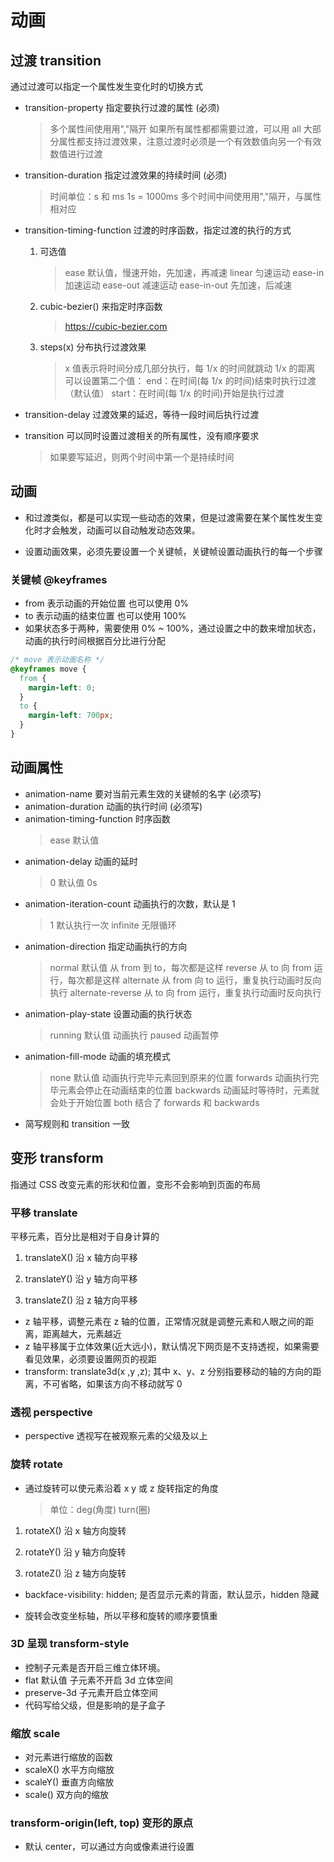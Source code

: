 # 动画

## 过渡 transition

通过过渡可以指定一个属性发生变化时的切换方式

- transition-property 指定要执行过渡的属性 (必须)
  > 多个属性间使用用","隔开
  > 如果所有属性都都需要过渡，可以用 all
  > 大部分属性都支持过渡效果，注意过渡时必须是一个有效数值向另一个有效数值进行过渡
- transition-duration 指定过渡效果的持续时间 (必须)
  > 时间单位：s 和 ms 1s = 1000ms
  > 多个时间中间使用用","隔开，与属性相对应
- transition-timing-function 过渡的时序函数，指定过渡的执行的方式
  1. 可选值
     > ease 默认值，慢速开始，先加速，再减速
     > linear 匀速运动
     > ease-in 加速运动
     > ease-out 减速运动
     > ease-in-out 先加速，后减速
  2. cubic-bezier() 来指定时序函数
     > https://cubic-bezier.com
  3. steps(x) 分布执行过渡效果
     > x 值表示将时间分成几部分执行，每 1/x 的时间就跳动 1/x 的距离
     > 可以设置第二个值：
     > end：在时间(每 1/x 的时间)结束时执行过渡（默认值）
     > start：在时间(每 1/x 的时间)开始是执行过渡
- transition-delay 过渡效果的延迟，等待一段时间后执行过渡

- transition 可以同时设置过渡相关的所有属性，没有顺序要求
  > 如果要写延迟，则两个时间中第一个是持续时间

## 动画

- 和过渡类似，都是可以实现一些动态的效果，但是过渡需要在某个属性发生变化时才会触发，动画可以自动触发动态效果。

- 设置动画效果，必须先要设置一个关键帧，关键帧设置动画执行的每一个步骤

### 关键帧 @keyframes

- from 表示动画的开始位置 也可以使用 0%
- to 表示动画的结束位置 也可以使用 100%
- 如果状态多于两种，需要使用 0% ~ 100%，通过设置之中的数来增加状态，动画的执行时间根据百分比进行分配

```css
/* move 表示动画名称 */
@keyframes move {
  from {
    margin-left: 0;
  }
  to {
    margin-left: 700px;
  }
}
```

## 动画属性

- animation-name 要对当前元素生效的关键帧的名字 (必须写)
- animation-duration 动画的执行时间 (必须写)
- animation-timing-function 时序函数
  > ease 默认值
- animation-delay 动画的延时
  > 0 默认值 0s
- animation-iteration-count 动画执行的次数，默认是 1
  > 1 默认执行一次
  > infinite 无限循环
- animation-direction 指定动画执行的方向
  > normal 默认值 从 from 到 to，每次都是这样
  > reverse 从 to 向 from 运行，每次都是这样
  > alternate 从 from 向 to 运行，重复执行动画时反向执行
  > alternate-reverse 从 to 向 from 运行，重复执行动画时反向执行
- animation-play-state 设置动画的执行状态
  > running 默认值 动画执行
  > paused 动画暂停
- animation-fill-mode 动画的填充模式
  > none 默认值 动画执行完毕元素回到原来的位置
  > forwards 动画执行完毕元素会停止在动画结束的位置
  > backwards 动画延时等待时，元素就会处于开始位置
  > both 结合了 forwards 和 backwards
- 简写规则和 transition 一致

## 变形 transform

指通过 CSS 改变元素的形状和位置，变形不会影响到页面的布局

### 平移 translate

平移元素，百分比是相对于自身计算的

1. translateX() 沿 x 轴方向平移

2. translateY() 沿 y 轴方向平移

3. translateZ() 沿 z 轴方向平移

- z 轴平移，调整元素在 z 轴的位置，正常情况就是调整元素和人眼之间的距离，距离越大，元素越近
- z 轴平移属于立体效果(近大远小)，默认情况下网页是不支持透视，如果需要看见效果，必须要设置网页的视距
- transform: translate3d(x ,y ,z); 其中 x、y、z 分别指要移动的轴的方向的距离，不可省略，如果该方向不移动就写 0

### 透视 perspective

- perspective 透视写在被观察元素的父级及以上

### 旋转 rotate

- 通过旋转可以使元素沿着 x y 或 z 旋转指定的角度
  > 单位：deg(角度) turn(圈)

1. rotateX() 沿 x 轴方向旋转

2. rotateY() 沿 y 轴方向旋转

3. rotateZ() 沿 z 轴方向旋转

- backface-visibility: hidden; 是否显示元素的背面，默认显示，hidden 隐藏

- 旋转会改变坐标轴，所以平移和旋转的顺序要慎重

### 3D 呈现 transform-style

- 控制子元素是否开启三维立体环境。
- flat 默认值 子元素不开启 3d 立体空间
- preserve-3d 子元素开启立体空间
- 代码写给父级，但是影响的是子盒子

### 缩放 scale

- 对元素进行缩放的函数
- scaleX() 水平方向缩放
- scaleY() 垂直方向缩放
- scale() 双方向的缩放

### transform-origin(left, top) 变形的原点

- 默认 center，可以通过方向或像素进行设置
